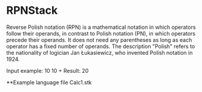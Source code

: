 # RPNStack
Reverse Polish notation (RPN) is a mathematical notation in which operators follow their operands, in contrast to Polish notation (PN), in which operators precede their operands. It does not need any parentheses as long as each operator has a fixed number of operands. The description "Polish" refers to the nationality of logician Jan Łukasiewicz, who invented Polish notation in 1924.

Input example:
10
10
+
Result: 20

**Example language file Calc1.stk
